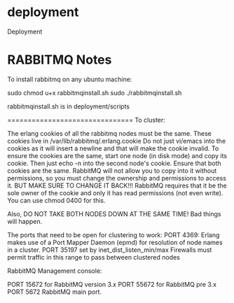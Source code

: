 deployment
==========

Deployment


RABBITMQ Notes
===========================

To install rabbitmq on any ubuntu machine:

sudo chmod u+x rabbitmqinstall.sh
sudo ./rabbitmqinstall.sh

rabbitmqinstall.sh is in deployment/scripts

===============================
To cluster:

The erlang cookies of all the rabbitmq nodes must be the same.
These cookies live in /var/lib/rabbitmq/.erlang.cookie
Do not just vi/emacs into the cookies as it will insert a newline and that will make the cookie invalid.
To ensure the cookies are the same, start one node (in disk mode) and copy its cookie.
Then just echo -n into the second node's cookie. Ensure that both cookies are the same.
RabbitMQ will not allow you to copy into it without permissions, so you must change the ownership and permissions to access it.
BUT MAKE SURE TO CHANGE IT BACK!!! RabbitMQ requires that it be the sole owner of the cookie and only it has read permissions (not even write). You can use chmod 0400 for this.

Also, DO NOT TAKE BOTH NODES DOWN AT THE SAME TIME! Bad things will happen.

The ports that need to be open for clustering to work:
PORT 4369: Erlang makes use of a Port Mapper Daemon (epmd) for resolution of node names in a cluster. 
PORT 35197 set by inet_dist_listen_min/max Firewalls must permit traffic in this range to pass between clustered nodes

RabbitMQ Management console:

PORT 15672 for RabbitMQ version 3.x
PORT 55672 for RabbitMQ pre 3.x
PORT 5672 RabbitMQ main port.

